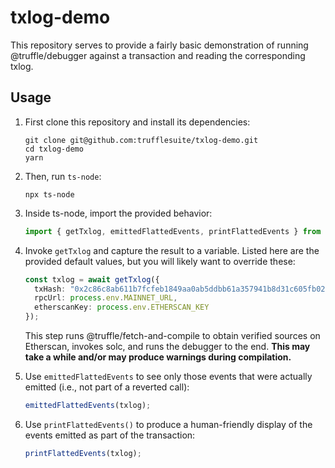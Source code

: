 # txlog-demo

This repository serves to provide a fairly basic demonstration of running
@truffle/debugger against a transaction and reading the corresponding txlog.

## Usage

1. First clone this repository and install its dependencies:

   ```console
   git clone git@github.com:trufflesuite/txlog-demo.git
   cd txlog-demo
   yarn
   ```

2. Then, run `ts-node`:

   ```console
   npx ts-node
   ```
   
3. Inside ts-node, import the provided behavior:

   ```typescript
   import { getTxlog, emittedFlattedEvents, printFlattedEvents } from "./src";
   ```

4. Invoke `getTxlog` and capture the result to a variable. Listed here are the
   provided default values, but you will likely want to override these:
   
   ```typescript
   const txlog = await getTxlog({
     txHash: "0x2c86c8ab611b7fcfeb1849aa0ab5ddbb61a357941b8d31c605fb02fdd6c61bb4",
     rpcUrl: process.env.MAINNET_URL,
     etherscanKey: process.env.ETHERSCAN_KEY
   });
   ```
   
   This step runs @truffle/fetch-and-compile to obtain verified sources on
   Etherscan, invokes solc, and runs the debugger to the end.
   **This may take a while and/or may produce warnings during compilation.**

5. Use `emittedFlattedEvents` to see only those events that were actually
   emitted (i.e., not part of a reverted call):
   
   ```typescript
   emittedFlattedEvents(txlog);
   ```
6. Use `printFlattedEvents()` to produce a human-friendly display of the
   events emitted as part of the transaction:
   
   ```typescript
   printFlattedEvents(txlog);
   ```
